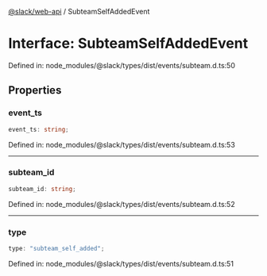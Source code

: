 [@slack/web-api](../index.md) / SubteamSelfAddedEvent

# Interface: SubteamSelfAddedEvent

Defined in: node\_modules/@slack/types/dist/events/subteam.d.ts:50

## Properties

### event\_ts

```ts
event_ts: string;
```

Defined in: node\_modules/@slack/types/dist/events/subteam.d.ts:53

***

### subteam\_id

```ts
subteam_id: string;
```

Defined in: node\_modules/@slack/types/dist/events/subteam.d.ts:52

***

### type

```ts
type: "subteam_self_added";
```

Defined in: node\_modules/@slack/types/dist/events/subteam.d.ts:51
